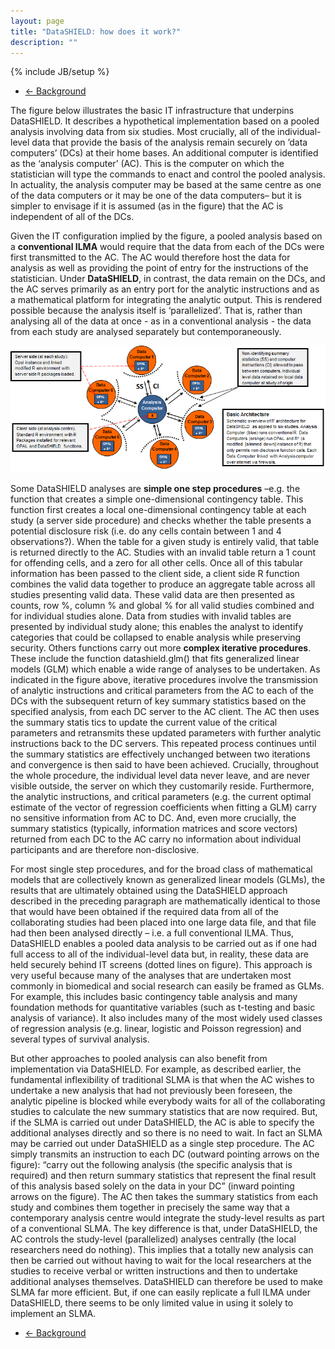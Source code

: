 ```yaml
---
layout: page
title: "DataSHIELD: how does it work?"
description: ""
---
```

{% include JB/setup %}

<ul class="pager">
  <li class="previous">
    <a href="/background">&larr; Background</a>
  </li>
</ul>

The figure below illustrates the basic IT infrastructure that underpins DataSHIELD. It describes a hypothetical implementation based on a pooled analysis involving data from six studies. Most crucially, all of the individual-level data that provide the basis of the analysis remain securely on ’data computers’ (DCs) at their home bases. An additional computer is identified as the ‘analysis computer’ (AC). This is the computer on which the statistician will type the commands to enact and control the pooled analysis. In actuality, the analysis computer may be based at the same centre as one of the data computers or it may be one of the data computers– but it is simpler to envisage if it is assumed (as in the figure) that the AC is independent of all of the DCs.

Given the IT configuration implied by the figure, a pooled analysis based on a **conventional ILMA** would require that the data from each of the DCs were first transmitted to the AC. The AC would therefore host the data for analysis as well as providing the point of entry for the instructions of the statistician. Under **DataSHIELD**, in contrast, the data remain on the DCs, and the AC serves primarily as an entry port for the analytic instructions and as a mathematical platform for integrating the analytic output. This is rendered possible because the analysis itself is ‘parallelized’. That is, rather than analysing all of the data at once - as in a conventional analysis - the data from each study are analysed separately but contemporaneously.

![DataSHIELD](/images/HowItWorksPicCompact.png "DataSHIELD")

Some DataSHIELD analyses are **simple one step procedures** –e.g. the function that creates a simple one-dimensional contingency table. This function first creates a local one-dimensional contingency table at each study (a server side procedure) and checks whether the table presents a potential disclosure risk (i.e. do any cells contain between 1 and 4 observations?). When the table for a given study is entirely valid, that table is returned directly to the AC. Studies with an invalid table return a 1 count for offending cells, and a zero for all other cells. Once all of this tabular information has been passed to the client side, a client side R function combines the valid data together to produce an aggregate table across all studies presenting valid data. These valid data are then presented as counts, row %, column % and global % for all valid studies combined and for individual studies alone. Data from studies with invalid tables are presented by individual study alone; this enables the analyst to identify categories that could be collapsed to enable analysis while preserving security. Others functions carry out more **complex iterative procedures**. These include the function datashield.glm() that fits generalized linear models (GLM) which enable a wide range of analyses to be undertaken. As indicated in the figure above, iterative procedures involve the transmission of analytic instructions and critical parameters from the AC to each of the DCs with the subsequent return of key summary statistics based on the specified analysis, from each DC server to the AC client. The AC then uses the summary statis tics to update the current value of the critical parameters and retransmits these updated parameters with further analytic instructions back to the DC servers. This repeated process continues until the summary statistics are effectively unchanged between two iterations and convergence is then said to have been achieved. Crucially, throughout the whole procedure, the individual level data never leave, and are never visible outside, the server on which they customarily reside. Furthermore, the analytic instructions, and critical parameters (e.g. the current optimal estimate of the vector of regression coefficients when fitting a GLM) carry no sensitive information from AC to DC. And, even more crucially, the summary statistics (typically, information matrices and score vectors) returned from each DC to the AC carry no information about individual participants and are therefore non-disclosive.

For most single step procedures, and for the broad class of mathematical models that are collectively known as generalized linear models (GLMs), the results that are ultimately obtained using the DataSHIELD approach described in the preceding paragraph are mathematically identical to those that would have been obtained if the required data from all of the collaborating studies had been placed into one large data file, and that file had then been analysed directly – i.e. a full conventional ILMA. Thus, DataSHIELD enables a pooled data analysis to be carried out as if one had full access to all of the individual-level data but, in reality, these data are held securely behind IT screens (dotted lines on figure). This approach is very useful because many of the analyses that are undertaken most commonly in biomedical and social research can easily be framed as GLMs. For example, this includes basic contingency table analysis and many foundation methods for quantitative variables (such as t-testing and basic analysis of variance). It also includes many of the most widely used classes of regression analysis (e.g. linear, logistic and Poisson regression) and several types of survival analysis.

But other approaches to pooled analysis can also benefit from implementation via DataSHIELD. For example, as described earlier, the fundamental inflexibility of traditional SLMA is that when the AC wishes to undertake a new analysis that had not previously been foreseen, the analytic pipeline is blocked while everybody waits for all of the collaborating studies to calculate the new summary statistics that are now required. But, if the SLMA is carried out under DataSHIELD, the AC is able to specify the additional analyses directly and so there is no need to wait. In fact an SLMA may be carried out under DataSHIELD as a single step procedure. The AC simply transmits an instruction to each DC (outward pointing arrows on the figure): “carry out the following analysis (the specific analysis that is required) and then return summary statistics that represent the final result of this analysis based solely on the data in your DC” (inward pointing arrows on the figure). The AC then takes the summary statistics from each study and combines them together in precisely the same way that a contemporary analysis centre would integrate the study-level results as part of a conventional SLMA. The key difference is that, under DataSHIELD, the AC controls the study-level (parallelized) analyses centrally (the local researchers need do nothing). This implies that a totally new analysis can then be carried out without having to wait for the local researchers at the studies to receive verbal or written instructions and then to undertake additional analyses themselves. DataSHIELD can therefore be used to make SLMA far more efficient. But, if one can easily replicate a full ILMA under DataSHIELD, there seems to be only limited value in using it solely to implement an SLMA.

<ul class="pager">
  <li class="previous">
    <a href="/background">&larr; Background</a>
  </li>
</ul>